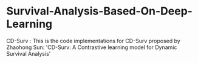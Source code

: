 # Survival-Analysis-Based-On-Deep-Learning
CD-Surv : This is the code implementations for CD-Surv proposed by Zhaohong Sun: 'CD-Surv: A Contrastive learning model for Dynamic Survival Analysis'
